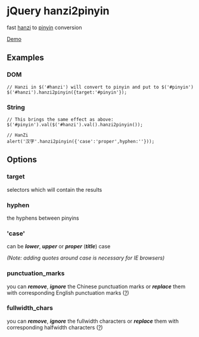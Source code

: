 
# jQuery hanzi2pinyin
fast [hanzi](http://en.wikipedia.org/wiki/Hanzi) to [pinyin](http://en.wikipedia.org/wiki/Pinyin) conversion

[Demo](http://www.caiguanhao.com/hanzi2pinyin/demo.html)

## Examples

### DOM
	// Hanzi in $('#hanzi') will convert to pinyin and put to $('#pinyin')
	$('#hanzi').hanzi2pinyin({target:'#pinyin'});

### String
	// This brings the same effect as above:
	$('#pinyin').val($('#hanzi').val().hanzi2pinyin());
	
	// HanZi
	alert('汉字'.hanzi2pinyin({'case':'proper',hyphen:''}));

## Options

### target
selectors which will contain the results

### hyphen
the hyphens between pinyins

### 'case'
can be ***lower***, ***upper*** or ***proper*** (***title***) case

*(Note: adding quotes around case is necessary for IE browsers)*

### punctuation_marks
you can ***remove***, ***ignore*** the Chinese punctuation marks or ***replace*** them with corresponding English punctuation marks ([?](http://en.wikipedia.org/wiki/Chinese_punctuation))

### fullwidth_chars
you can ***remove***, ***ignore*** the fullwidth characters or ***replace*** them with corresponding halfwidth characters ([?](http://en.wikipedia.org/wiki/Halfwidth_and_fullwidth_forms))